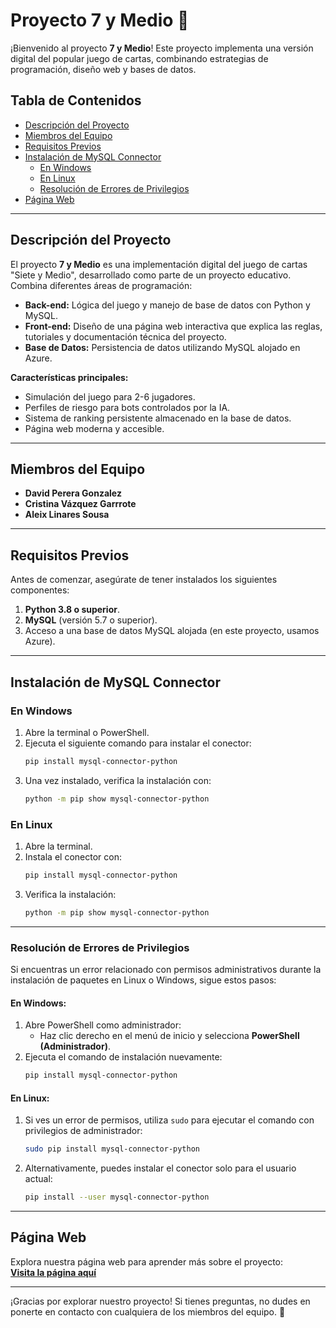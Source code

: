 # Proyecto 7 y Medio 🎴

¡Bienvenido al proyecto **7 y Medio**! Este proyecto implementa una versión digital del popular juego de cartas, combinando estrategias de programación, diseño web y bases de datos.

## Tabla de Contenidos
- [Descripción del Proyecto](#descripción-del-proyecto)
- [Miembros del Equipo](#miembros-del-equipo)
- [Requisitos Previos](#requisitos-previos)
- [Instalación de MySQL Connector](#instalación-de-mysql-connector)
  - [En Windows](#en-windows)
  - [En Linux](#en-linux)
  - [Resolución de Errores de Privilegios](#resolución-de-errores-de-privilegios)
- [Página Web](#página-web)

---

## Descripción del Proyecto
El proyecto **7 y Medio** es una implementación digital del juego de cartas "Siete y Medio", desarrollado como parte de un proyecto educativo. Combina diferentes áreas de programación:
- **Back-end:** Lógica del juego y manejo de base de datos con Python y MySQL.
- **Front-end:** Diseño de una página web interactiva que explica las reglas, tutoriales y documentación técnica del proyecto.
- **Base de Datos:** Persistencia de datos utilizando MySQL alojado en Azure.

**Características principales:**
- Simulación del juego para 2-6 jugadores.
- Perfiles de riesgo para bots controlados por la IA.
- Sistema de ranking persistente almacenado en la base de datos.
- Página web moderna y accesible.

---

## Miembros del Equipo
- **David Perera Gonzalez**
- **Cristina Vázquez Garrrote**
- **Aleix Linares Sousa**

---

## Requisitos Previos
Antes de comenzar, asegúrate de tener instalados los siguientes componentes:
1. **Python 3.8 o superior**.
2. **MySQL** (versión 5.7 o superior).
3. Acceso a una base de datos MySQL alojada (en este proyecto, usamos Azure).

---

## Instalación de MySQL Connector

### En Windows
1. Abre la terminal o PowerShell.
2. Ejecuta el siguiente comando para instalar el conector:
   ```bash
   pip install mysql-connector-python
   ```
3. Una vez instalado, verifica la instalación con:
   ```bash
   python -m pip show mysql-connector-python
   ```

### En Linux
1. Abre la terminal.
2. Instala el conector con:
   ```bash
   pip install mysql-connector-python
   ```
3. Verifica la instalación:
   ```bash
   python -m pip show mysql-connector-python
   ```

---

### Resolución de Errores de Privilegios
Si encuentras un error relacionado con permisos administrativos durante la instalación de paquetes en Linux o Windows, sigue estos pasos:

#### En Windows:
1. Abre PowerShell como administrador:
   - Haz clic derecho en el menú de inicio y selecciona **PowerShell (Administrador)**.
2. Ejecuta el comando de instalación nuevamente:
   ```bash
   pip install mysql-connector-python
   ```

#### En Linux:
1. Si ves un error de permisos, utiliza `sudo` para ejecutar el comando con privilegios de administrador:
   ```bash
   sudo pip install mysql-connector-python
   ```
2. Alternativamente, puedes instalar el conector solo para el usuario actual:
   ```bash
   pip install --user mysql-connector-python
   ```

---

## Página Web
Explora nuestra página web para aprender más sobre el proyecto:  
**[Visita la página aquí](https://aleixgls.github.io/ProyectoSieteYMedio_ACD/)**  

---

¡Gracias por explorar nuestro proyecto! Si tienes preguntas, no dudes en ponerte en contacto con cualquiera de los miembros del equipo. 🎉

